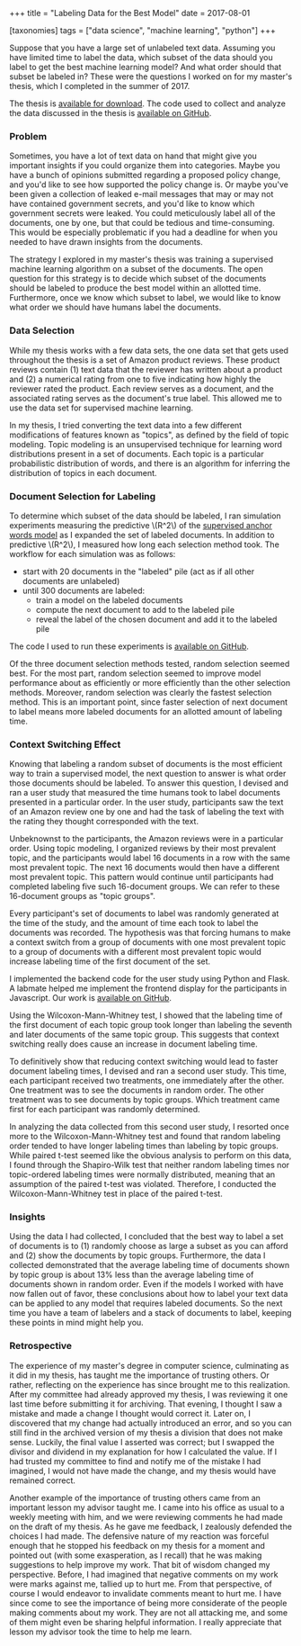 +++
title = "Labeling Data for the Best Model"
date = 2017-08-01

[taxonomies]
tags = ["data science", "machine learning", "python"]
+++

Suppose that you have a large set of unlabeled text data.
Assuming you have limited time to label the data, which subset of the data should you label to get the best machine learning model?
And what order should that subset be labeled in?
These were the questions I worked on for my master's thesis, which I completed in the summer of 2017.
<!-- more -->

The thesis is [available for download](https://scholarsarchive.byu.edu/etd/6906/).
The code used to collect and analyze the data discussed in the thesis is [available on GitHub](https://github.com/nOkuda/reviewlabeljob).

### Problem

Sometimes, you have a lot of text data on hand that might give you important insights if you could organize them into categories.
Maybe you have a bunch of opinions submitted regarding a proposed policy change, and you'd like to see how supported the policy change is.
Or maybe you've been given a collection of leaked e-mail messages that may or may not have contained government secrets, and you'd like to know which government secrets were leaked.
You could meticulously label all of the documents, one by one, but that could be tedious and time-consuming.
This would be especially problematic if you had a deadline for when you needed to have drawn insights from the documents.

The strategy I explored in my master's thesis was training a supervised machine learning algorithm on a subset of the documents.
The open question for this strategy is to decide which subset of the documents should be labeled to produce the best model within an allotted time.
Furthermore, once we know which subset to label, we would like to know what order we should have humans label the documents.

### Data Selection

While my thesis works with a few data sets, the one data set that gets used throughout the thesis is a set of Amazon product reviews.
These product reviews contain (1) text data that the reviewer has written about a product and (2) a numerical rating from one to five indicating how highly the reviewer rated the product.
Each review serves as a document, and the associated rating serves as the document's true label.
This allowed me to use the data set for supervised machine learning.

In my thesis, I tried converting the text data into a few different modifications of features known as "topics", as defined by the field of topic modeling.
Topic modeling is an unsupervised technique for learning word distributions present in a set of documents.
Each topic is a particular probabilistic distribution of words, and there is an algorithm for inferring the distribution of topics in each document.

### Document Selection for Labeling

To determine which subset of the data should be labeled, I ran simulation experiments measuring the predictive \\(R^2\\) of the [supervised anchor words model](https://aclanthology.org/N15-1076/) as I expanded the set of labeled documents.
In addition to predictive \\(R^2\\), I measured how long each selection method took.
The workflow for each simulation was as follows:

* start with 20 documents in the "labeled" pile (act as if all other documents are unlabeled)
* until 300 documents are labeled:
  * train a model on the labeled documents
  * compute the next document to add to the labeled pile
  * reveal the label of the chosen document and add it to the labeled pile

The code I used to run these experiments is [available on GitHub](https://github.com/nOkuda/activetm).

Of the three document selection methods tested, random selection seemed best.
For the most part, random selection seemed to improve model performance about as efficiently or more efficiently than the other selection methods.
Moreover, random selection was clearly the fastest selection method.
This is an important point, since faster selection of next document to label means more labeled documents for an allotted amount of labeling time.

### Context Switching Effect

Knowing that labeling a random subset of documents is the most efficient way to train a supervised model, the next question to answer is what order those documents should be labeled.
To answer this question, I devised and ran a user study that measured the time humans took to label documents presented in a particular order.
In the user study, participants saw the text of an Amazon review one by one and had the task of labeling the text with the rating they thought corresponded with the text.

Unbeknownst to the participants, the Amazon reviews were in a particular order.
Using topic modeling, I organized reviews by their most prevalent topic, and the participants would label 16 documents in a row with the same most prevalent topic.
The next 16 documents would then have a different most prevalent topic.
This pattern would continue until participants had completed labeling five such 16-document groups.
We can refer to these 16-document groups as "topic groups".

Every participant's set of documents to label was randomly generated at the time of the study, and the amount of time each took to label the documents was recorded.
The hypothesis was that forcing humans to make a context switch from a group of documents with one most prevalent topic to a group of documents with a different most prevalent topic would increase labeling time of the first document of the set.

I implemented the backend code for the user study using Python and Flask.
A labmate helped me implement the frontend display for the participants in Javascript.
Our work is [available on GitHub](https://github.com/nOkuda/reviewlabeljob).

Using the Wilcoxon-Mann-Whitney test, I showed that the labeling time of the first document of each topic group took longer than labeling the seventh and later documents of the same topic group.
This suggests that context switching really does cause an increase in document labeling time.

To definitively show that reducing context switching would lead to faster document labeling times, I devised and ran a second user study.
This time, each participant received two treatments, one immediately after the other.
One treatment was to see the documents in random order.
The other treatment was to see documents by topic groups.
Which treatment came first for each participant was randomly determined.

In analyzing the data collected from this second user study, I resorted once more to the Wilcoxon-Mann-Whitney test and found that random labeling order tended to have longer labeling times than labeling by topic groups.
While paired t-test seemed like the obvious analysis to perform on this data, I found through the Shapiro-Wilk test that neither random labeling times nor topic-ordered labeling times were normally distributed, meaning that an assumption of the paired t-test was violated.
Therefore, I conducted the Wilcoxon-Mann-Whitney test in place of the paired t-test.

### Insights

Using the data I had collected, I concluded that the best way to label a set of documents is to
(1) randomly choose as large a subset as you can afford and
(2) show the documents by topic groups.
Furthermore, the data I collected demonstrated that the average labeling time of documents shown by topic group is about 13% less than the average labeling time of documents shown in random order.
Even if the models I worked with have now fallen out of favor, these conclusions about how to label your text data can be applied to any model that requires labeled documents.
So the next time you have a team of labelers and a stack of documents to label, keeping these points in mind might help you.

### Retrospective

The experience of my master's degree in computer science, culminating as it did in my thesis, has taught me the importance of trusting others.
Or rather, reflecting on the experience has since brought me to this realization.
After my committee had already approved my thesis, I was reviewing it one last time before submitting it for archiving.
That evening, I thought I saw a mistake and made a change I thought would correct it.
Later on, I discovered that my change had actually introduced an error, and so you can still find in the archived version of my thesis a division that does not make sense.
Luckily, the final value I asserted was correct; but I swapped the divisor and dividend in my explanation for how I calculated the value.
If I had trusted my committee to find and notify me of the mistake I had imagined, I would not have made the change, and my thesis would have remained correct.

Another example of the importance of trusting others came from an important lesson my advisor taught me.
I came into his office as usual to a weekly meeting with him, and we were reviewing comments he had made on the draft of my thesis.
As he gave me feedback, I zealously defended the choices I had made.
The defensive nature of my reaction was forceful enough that he stopped his feedback on my thesis for a moment and pointed out (with some exasperation, as I recall) that he was making suggestions to help improve my work.
That bit of wisdom changed my perspective.
Before, I had imagined that negative comments on my work were marks against me, tallied up to hurt me.
From that perspective, of course I would endeavor to invalidate comments meant to hurt me.
I have since come to see the importance of being more considerate of the people making comments about my work.
They are not all attacking me, and some of them might even be sharing helpful information.
I really appreciate that lesson my advisor took the time to help me learn.
